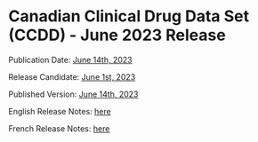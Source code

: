 # Canadian Clinical Drug Data Set (CCDD) - June 2023 Release

Publication Date: [June 14th, 2023](https://tgateway.infoway-inforoute.ca/ccdd.html?id=2.16.840.1.113883.2.20.6.1&versionid=20230614)

Release Candidate: [June 1st, 2023](https://github.com/hres/formulary/tree/folder_reorg/releases/20230601)

Published Version: [June 14th, 2023](https://tgateway.infoway-inforoute.ca/ccdd.html?id=2.16.840.1.113883.2.20.6.1&versionid=20230614)

English Release Notes: [here](https://infoscribe.infoway-inforoute.ca/display/CCDD/20230614)

French Release Notes: [here](https://infoscribe.infoway-inforoute.ca/display/RCM/20230614)